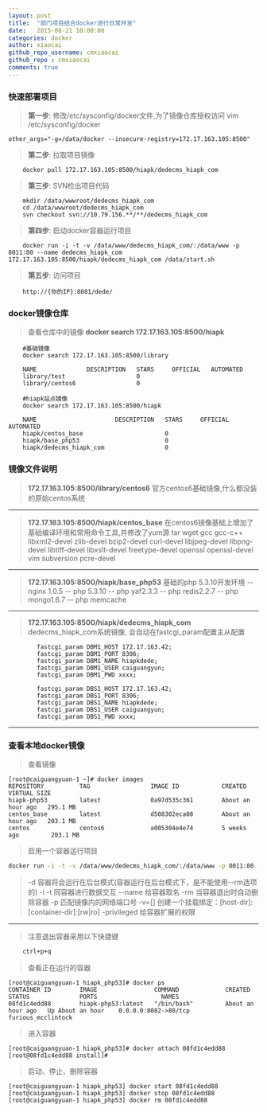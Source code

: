 ```yaml
---
layout: post
title:  "部门项目结合docker进行日常开发"
date:   2015-08-21 10:00:00
categories: docker
author: xiaocai
github_repo_username: cmxiaocai
github_repo : cmxiaocai
comments: true
---
```


### 快速部署项目

> **第一步**: 修改/etc/sysconfig/docker文件,为了镜像仓库授权访问
> vim /etc/sysconfig/docker

```
other_args="-g=/data/docker --insecure-registry=172.17.163.105:8500"
```

> **第二步**: 拉取项目镜像

```
	docker pull 172.17.163.105:8500/hiapk/dedecms_hiapk_com
```

> **第三步**: SVN检出项目代码

```
	mkdir /data/wwwroot/dedecms_hiapk_com
	cd /data/wwwroot/dedecms_hiapk_com
	svn checkout svn://10.79.156.**/**/dedecms_hiapk_com
```

> **第四步**: 启动docker容器运行项目

```
	docker run -i -t -v /data/www/dedecms_hiapk_com/:/data/www -p 8011:80 --name dedecms_hiapk_com 172.17.163.105:8500/hiapk/dedecms_hiapk_com /data/start.sh
```

> **第五步**: 访问项目

```
	http://{你的IP}:8081/dede/
```

### docker镜像仓库
	
> 查看仓库中的镜像
> **docker search 172.17.163.105:8500/hiapk**

```
	#基础镜像
	docker search 172.17.163.105:8500/library	

	NAME              DESCRIPTION   STARS     OFFICIAL   AUTOMATED
	library/test                    0                    
	library/centos6                 0  

	#hiapk站点镜像
	docker search 172.17.163.105:8500/hiapk

	NAME                      DESCRIPTION   STARS     OFFICIAL   AUTOMATED
	hiapk/centos_base                       0                    
	hiapk/base_php53                        0                                      
	hiapk/dedecms_hiapk_com                 0  
```

### 镜像文件说明

> **172.17.163.105:8500/library/centos6**
> 官方centos6基础镜像,什么都没装的原始centos系统

--------

> **172.17.163.105:8500/hiapk/centos_base**
> 在centos6镜像基础上增加了基础编译环境和常用命令工具,并修改了yum源
> tar wget gcc gcc-c++ libxml2-devel zlib-devel bzip2-devel curl-devel libjpeg-devel libpng-devel libtiff-devel libxslt-devel freetype-devel openssl openssl-devel vim subversion pcre-devel

--------

> **172.17.163.105:8500/hiapk/base_php53**
> 基础的php 5.3.10开发环境
-- nginx 1.0.5
-- php 5.3.10
-- php yaf2.3.3
-- php redis2.2.7
-- php mongo1.6.7
-- php memcache

--------

> **172.17.163.105:8500/hiapk/dedecms_hiapk_com**
> dedecms_hiapk_com系统镜像, 会自动在fastcgi_param配置主从配置

```
        fastcgi_param DBM1_HOST 172.17.163.42;
        fastcgi_param DBM1_PORT 8306;
        fastcgi_param DBM1_NAME hiapkdede;
        fastcgi_param DBM1_USER caiguangyun;
        fastcgi_param DBM1_PWD xxxx;

        fastcgi_param DBS1_HOST 172.17.163.42;
        fastcgi_param DBS1_PORT 8306;
        fastcgi_param DBS1_NAME hiapkdede;
        fastcgi_param DBS1_USER caiguangyun;
        fastcgi_param DBS1_PWD xxxx;
```

-----

### 查看本地docker镜像
> 查看镜像
```
[root@caiguangyuan-1 ~]# docker images
REPOSITORY          TAG                 IMAGE ID            CREATED             VIRTUAL SIZE
hiapk-php53         latest              0a97d535c361        About an hour ago   295.1 MB
centos_base         latest              d508302eca08        About an hour ago   203.1 MB
centos              centos6             a005304e4e74        5 weeks ago         203.1 MB
```

> 启用一个容器运行项目
``` bash
docker run -i -t -v /data/www/dedecms_hiapk_com/:/data/www -p 8011:80 --name dedecms_hiapk_com 172.17.163.105:8500/hiapk/dedecms_hiapk_com /data/start.sh
```


> -d     容器将会运行在后台模式(容器运行在后台模式下，是不能使用--rm选项的)
> -i -t  同容器进行数据交互
> --name 给容器取名
> -rm    当容器退出时自动删除容器 
> -p     匹配镜像内的网络端口号
> -v=[]  创建一个挂载绑定：[host-dir]:[container-dir]:[rw|ro]
> -privileged 给容器扩展的权限

-----

> 注意退出容器采用以下快捷键
``` bash
	ctrl+p+q
```

> 查看正在运行的容器
``` 
[root@caiguangyuan-1 hiapk_php53]# docker ps
CONTAINER ID        IMAGE                COMMAND             CREATED             STATUS              PORTS                  NAMES
08fd1c4edd88        hiapk-php53:latest   "/bin/bash"         About an hour ago   Up About an hour    0.0.0.0:8082->80/tcp   furious_mcclintock  
```

> 进入容器
```
[root@caiguangyuan-1 hiapk_php53]# docker attach 08fd1c4edd88
[root@08fd1c4edd88 install]# 
```

> 启动、停止、删除容器
```
[root@caiguangyuan-1 hiapk_php53] docker start 08fd1c4edd88
[root@caiguangyuan-1 hiapk_php53] docker stop 08fd1c4edd88
[root@caiguangyuan-1 hiapk_php53] docker rm 08fd1c4edd88
```
